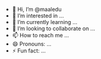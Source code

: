 - 👋 Hi, I’m @maaledu
- 👀 I’m interested in ...
- 🌱 I’m currently learning ...
- 💞️ I’m looking to collaborate on ...
- 📫 How to reach me ...
- 😄 Pronouns: ...
- ⚡ Fun fact: ...

<!---
maaledu/maaledu is a ✨ special ✨ repository because its `README.md` (this file) appears on your GitHub profile.
You can click the Preview link to take a look at your changes.
--->
